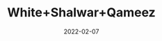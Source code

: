 ---
title: 'White+Shalwar+Qameez'
date: '2022-02-07' 
metatag: '' 
inventory: '1.0' 
draft: false 
# meta description 
shortDescripton: 'AKB-1991+White+Shalwar+Qameez'
description: 'Boys'
longdescription: '%3cp%3e%3cb%3eAKB-1991+%3c%2fb%3e%3cspan+style%3d%22background-color%3a+transparent%3b%22%3eWhite+Shalwar+Qameez%3c%2fspan%3e%3c%2fp%3e%3cul%3e%3cli+style%3d%22line-height%3a+2%3b%22%3eFabric%3a+Wash+%26amp%3b+Wear%3c%2fli%3e%3cli+style%3d%22line-height%3a+2%3b%22%3eFront%3a+Unique+Metal+Anchor%3c%2fli%3e%3cli+style%3d%22line-height%3a+2%3b%22%3e%3cspan+style%3d%22background-color%3a+transparent%3b%22%3eUnique+Metal+Buttons%3c%2fspan%3e%3c%2fli%3e%3c%2ful%3e%3cp%3e%3cbr%3e%3c%2fp%3e'
featured: True
# product Price
price: '1911.0'
priceBefore: '2730.0'
# Product Short Description
shortDescription: 'AKB-1991+White+Shalwar+Qameez'
productID: '6870F201-6762-EC11-995F-005056B3A416'
type: 'products'
category: 'Boys' 
thumnailproduct: 'https://alkhait.eralive.net/images/products/6870F201-6762-EC11-995F-005056B3A4161.png' 
images:
  - image: 'images/products/6870F201-6762-EC11-995F-005056B3A4161.png'  
  - image: 'images/products/6870F201-6762-EC11-995F-005056B3A4162.png'  
  - image: 'images/products/6870F201-6762-EC11-995F-005056B3A4163.png'  
Variants:
  - variant:
      ProductVariantID: '8070F201-6762-EC11-995F-005056B3A416'  
      Size: '22'  
      RetailPrice: '1911'  
      priceBefore: '2730'
  - variant:
      ProductVariantID: '9870F201-6762-EC11-995F-005056B3A416'  
      Size: '24'  
      RetailPrice: '1911'  
      priceBefore: '2730'
  - variant:
      ProductVariantID: 'B070F201-6762-EC11-995F-005056B3A416'  
      Size: '26'  
      RetailPrice: '1911'  
      priceBefore: '2730'
  - variant:
      ProductVariantID: 'C870F201-6762-EC11-995F-005056B3A416'  
      Size: '28'  
      RetailPrice: '1911'  
      priceBefore: '2730'
  - variant:
      ProductVariantID: 'E070F201-6762-EC11-995F-005056B3A416'  
      Size: '30'  
      RetailPrice: '1911'  
      priceBefore: '2730'
---